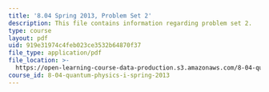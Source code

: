 ```yaml
---
title: '8.04 Spring 2013, Problem Set 2'
description: This file contains information regarding problem set 2.
type: course
layout: pdf
uid: 919e31974c4feb023ce3532b64870f37
file_type: application/pdf
file_location: >-
  https://open-learning-course-data-production.s3.amazonaws.com/8-04-quantum-physics-i-spring-2013/919e31974c4feb023ce3532b64870f37_MIT8_04S13_ps2.pdf
course_id: 8-04-quantum-physics-i-spring-2013
---
```

